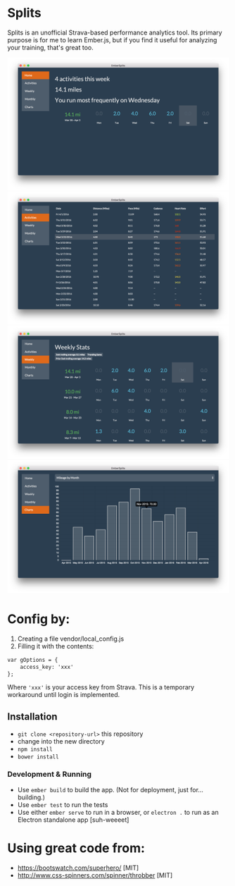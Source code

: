 # Splits

Splits is an unofficial Strava-based performance analytics tool. Its primary purpose is for me to learn Ember.js, but if you find it useful for analyzing your training, that's great too.

![Screenshot](./screen1.png)
![Screenshot](./screen2.png)
![Screenshot](./screen3.png)
![Screenshot](./screen4.png)

# Config by:

1. Creating a file vendor/local_config.js
2. Filling it with the contents:

```
var gOptions = {
    access_key: 'xxx'
};
```

Where `'xxx'` is your access key from Strava. This is a temporary workaround until login is implemented.

## Installation

* `git clone <repository-url>` this repository
* change into the new directory
* `npm install`
* `bower install`

### Development & Running

* Use `ember build` to build the app. (Not for deployment, just for... building.)
* Use `ember test` to run the tests
* Use either `ember serve` to run in a browser, or `electron .` to run as an Electron standalone app [suh-weeeet]

# Using great code from:

- https://bootswatch.com/superhero/ [MIT]
- http://www.css-spinners.com/spinner/throbber [MIT]
